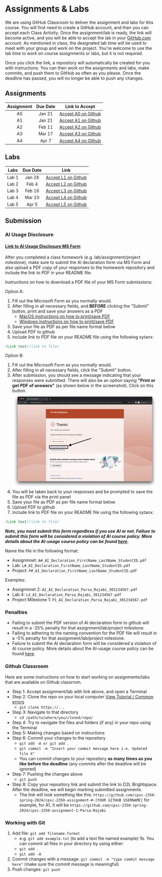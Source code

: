 # Assignments & Labs

We are using GitHub Classroom to deliver the assignment and labs for this course. You will first need to create a GitHub account, and then you can accept each Class Activity. Once the assignment/lab is ready, the link will become active, and you will be able to accept the lab in your [GitHub.com](https://github.com/) account. As mentioned in class, the designated lab time will be used to meet with your group and work on the project. You're welcome to use the lab time to work on course assignments or labs, but it is not required.

Once you click the link, a repository will automatically be created for you with instructions. You can then work on the assignments and labs, make commits, and push them to GitHub as often as you please. Once the deadline has passed, you will no longer be able to push any changes.

<!-- This the tentative schedule for all course assignments and labs, which is subject to change without notice. Please check on a regular basis for the most up-to-date schedule. -->

  ## Assignments

| Assignment | Due Date |                         Link to Accept                         |
| :--------: | :------: | :------------------------------------------------------------: |
|     A0     |  Jan 21  | [Accept A0 on Github](https://classroom.github.com/a/SllniK6S) |
|     A1     |  Jan 21  | [Accept A1 on Github](https://classroom.github.com/a/Zsbs-MYL) |
|     A2     |  Feb 11  | [Accept A2 on Github](https://classroom.github.com/a/Xn4WqJLp) |
|     A3     |  Mar 17  | [Accept A3 on Github](https://classroom.github.com/a/-T-eJvEy) |
|     A4     |  Apr 7   | [Accept A4 on Github](https://classroom.github.com/a/Sz5iNxUJ) |

## Labs

| Labs  | Due Date |                              Link                              |
| :---: | :------: | :------------------------------------------------------------: |
| Lab 1 |  Jan 28  | [Accept L1 on Github](https://classroom.github.com/a/6iAylQkt) |
| Lab 2 |  Feb 4   | [Accept L2 on Github](https://classroom.github.com/a/i3ww9s9W) |
| Lab 3 |  Feb 16  | [Accept L3 on Github](https://classroom.github.com/a/ZNmdGr5r) |
| Lab 4 |  Mar 10  | [Accept L4 on Github](https://classroom.github.com/a/36qsPI_6) |
| Lab 5 |  Apr 5   | [Accept L5 on Github](https://classroom.github.com/a/51XHea6n) |

## Submission

### AI Usage Disclosure

#### [Link to AI Usage Disclosure MS Form](https://forms.office.com/r/N8hQ3X9s5p)

After you completed a class homework (e.g. lab/assignment/project milestone), make sure to submit the AI declaration form via MS Form and also upload a PDF copy of your responses to the homework repository and include the link to PDF in your README file. 

Instructions on how to download a PDF file of your MS Form submissions:

Option A:
1. Fill out the Microsoft Form as you normally would.
2. After filling in all necessary fields, and **BEFORE** clicking the "Submit" button, print and save your answers as a PDF
   - [MacOS instructions on how to print/save PDF](https://support.apple.com/en-ca/guide/safari/ibrw1060/mac)
   - [Windows instructions on how to print/save PDF](https://www.consumerfinance.gov/consumer-tools/save-as-pdf-instructions/)
3. Save your file as PDF as per file name format below
4. Upload PDF to github
5. Include link to PDF file on your README file using the following sytanx:

```markdown
[Link text](link to file)
```

Option B:
1. Fill out the Microsoft Form as you normally would.
2. After filling in all necessary fields, click the "Submit" button.
3. After submission, you should see a message indicating that your responses were submitted. There will also be an option saying **"Print or get PDF of answers"** (as shown below in the screenshot). Click on this button.
![How to download MS Form answers](images/Download_MS_Form_answers.png)
1. You will be taken back to your responses and be prompted to save the file as PDF via the print panel
2. Save your file as PDF as per file name format below
3. Upload PDF to github
5. Include link to PDF file on your README file using the following sytanx:
   
```markdown
[Link text](link to file)
```

***Note, you must submit this form regardless if you use AI or not. Failure to submit this form will be considered a violation of AI course policy. More details about the AI-usage course policy can be found [here](https://parsa-rajabi.github.io/cpsc-2350/ai-policy).***

Name the file in the following format: 

- Assignmnet: `A#_AI_Declaration_FirstName_LastName_StudentID.pdf`
- Lab: `L#_AI_Declaration_FirstName_LastName_StudentID.pdf`
- Project: `P#_AI_Declaration_FirstName_LastName_StudentID.pdf`

Examples:

- Assignmnet 2: `A2_AI_Declaration_Parsa_Rajabi_301234567.pdf`
- Lab 4: `L4_AI_Declaration_Parsa_Rajabi_301234567.pdf`
- Project Milestone 1: `P1_AI_Declaration_Parsa_Rajabi_301234567.pdf`


### Penalties

- Failing to submit the PDF version of AI declaration form to github will result in a -25% penalty for that assignment/lab/project milestone.
- Failing to adhering to the naming convention for the PDF file will result in a -5% penalty for that assignment/lab/project milestone.
- Failure to submit the AI declaration form will be considered a violation of AI course policy. More details about the AI-usage course policy can be found [here](https://parsa-rajabi.github.io/cpsc-2350/ai-policy).
  
<!-- ### Canvas

All course content include assignments, labs etc. will need to be submitted on Canvas via the [assignment tab](https://canvas.sfu.ca/courses/79650/assignments). Not submitting on Canvas will be considered as a missed assignment/lab, which will result in a 0 grade for that assignment/lab. Follow the instructions below to understand how to use GitHub classroom. -->

### Github Classroom

Here are some instructions on how to start working on assignments/labs that are available on Github classrrom.

- Step 1: Accept assignment/lab with link above, and open a Terminal
- Step 2: Clone the repo on your local computer [View Tutorial / Common errors](https://docs.github.com/en/repositories/creating-and-managing-repositories/cloning-a-repository)
  - `git clone https://...`
- Step 3: Navigate to that directory 
  - `cd /path/to/where/you/cloned/repo/`
- Step 4: Try to navigate the files and folders (if any) in your repo using the Terminal
- Step 5: Making changes based on instructions 
- Step 6: Commit your changes to the repository 
  - `git add -A or git add .`
  - `git commit -m "Insert your commit message here i.e. Updated file X"`
  - You can commit changes to your repository **as many times as you like before the deadline** (any commits after the deadline will be ignored)
- Step 7: Pushing the changes above
  - `git push`
- Step 8: Copy your repository link and submit the link to D2L Brightspace. After the deadline, we will begin marking submitted assignments.
  - The link will look something like this: `https://github.com/cpsc-2350-spring-2024/cpsc-2350-assignment-#-[YOUR GITHUB USERNAME]` for example, for A1, it will be `https://github.com/cpsc-2350-spring-2024/cpsc-2350-assignment-1-Parsa-Rajabi`

### Working with Git

1. Add file: `git add filename.format`
    - e.g. `git add example.txt` (to add a text file named example)
    1b. You can commit all files in your directory by using either:
     - `git add .`
     - `git add -A`
2. Commit changes with a message: `git commit -m "type commit message here"` (make sure the commit message is meaningful)
3. Push changes: `git push`